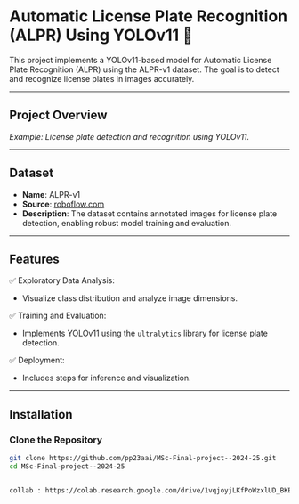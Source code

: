 # Automatic License Plate Recognition (ALPR) Using YOLOv11 🚗

 
This project implements a YOLOv11-based model for Automatic License Plate Recognition (ALPR) using the ALPR-v1 dataset. The goal is to detect and recognize license plates in images accurately.

---

## **Project Overview**

 
*Example: License plate detection and recognition using YOLOv11.*

---

## **Dataset**

- **Name**: ALPR-v1
- **Source**: [roboflow.com](https://universe.roboflow.com/souvik-saha/alpr-sccba/dataset/1)
- **Description**: The dataset contains annotated images for license plate detection, enabling robust model training and evaluation.

---

## **Features**

✅ Exploratory Data Analysis:  
   - Visualize class distribution and analyze image dimensions.

✅ Training and Evaluation:  
   - Implements YOLOv11 using the `ultralytics` library for license plate detection.

✅ Deployment:  
   - Includes steps for inference and visualization.


---

## **Installation**

### Clone the Repository
```bash
git clone https://github.com/pp23aai/MSc-Final-project--2024-25.git
cd MSc-Final-project--2024-25


collab : https://colab.research.google.com/drive/1vqjoyjLKfPoWzxlUD_BKEXc6JISXXCOH#scrollTo=Hne4WXVsLCce

